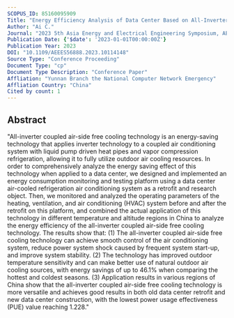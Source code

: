 ```yaml
---
SCOPUS_ID: 85160095909
Title: "Energy Efficiency Analysis of Data Center Based on All-Inverter Coupled Air-Side Free Cooling Technology"
Author: "Ai C."
Journal: "2023 5th Asia Energy and Electrical Engineering Symposium, AEEES 2023"
Publication Date: {'$date': '2023-01-01T00:00:00Z'}
Publication Year: 2023
DOI: "10.1109/AEEES56888.2023.10114148"
Source Type: "Conference Proceeding"
Document Type: "cp"
Document Type Description: "Conference Paper"
Affliation: "Yunnan Branch the National Computer Network Emergency"
Affliation Country: "China"
Cited by count: 1
---
```


## Abstract
"All-inverter coupled air-side free cooling technology is an energy-saving technology that applies inverter technology to a coupled air conditioning system with liquid pump driven heat pipes and vapor compression refrigeration, allowing it to fully utilize outdoor air cooling resources. In order to comprehensively analyze the energy saving effect of this technology when applied to a data center, we designed and implemented an energy consumption monitoring and testing platform using a data center air-cooled refrigeration air conditioning system as a retrofit and research object. Then, we monitored and analyzed the operating parameters of the heating, ventilation, and air conditioning (HVAC) system before and after the retrofit on this platform, and combined the actual application of this technology in different temperature and altitude regions in China to analyze the energy efficiency of the all-inverter coupled air-side free cooling technology. The results show that: (1) The all-inverter coupled air-side free cooling technology can achieve smooth control of the air conditioning system, reduce power system shock caused by frequent system start-up, and improve system stability. (2) The technology has improved outdoor temperature sensitivity and can make better use of natural outdoor air cooling sources, with energy savings of up to 46.1% when comparing the hottest and coldest seasons. (3) Application results in various regions of China show that the all-inverter coupled air-side free cooling technology is more versatile and achieves good results in both old data center retrofit and new data center construction, with the lowest power usage effectiveness (PUE) value reaching 1.228."
